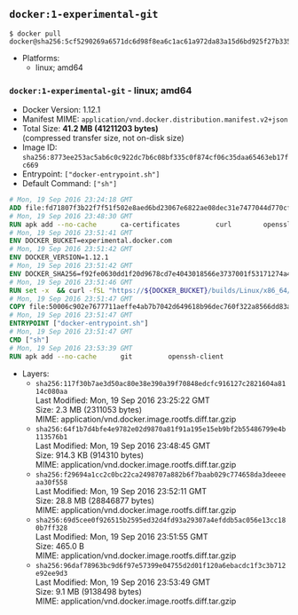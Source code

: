 ## `docker:1-experimental-git`

```console
$ docker pull docker@sha256:5cf5290269a6571dc6d98f8ea6c1ac61a972da83a15d6bd925f27b3359290653
```

-	Platforms:
	-	linux; amd64

### `docker:1-experimental-git` - linux; amd64

-	Docker Version: 1.12.1
-	Manifest MIME: `application/vnd.docker.distribution.manifest.v2+json`
-	Total Size: **41.2 MB (41211203 bytes)**  
	(compressed transfer size, not on-disk size)
-	Image ID: `sha256:8773ee253ac5ab6c0c922dc7b6c08bf335c0f874cf06c35daa65463eb17fc669`
-	Entrypoint: `["docker-entrypoint.sh"]`
-	Default Command: `["sh"]`

```dockerfile
# Mon, 19 Sep 2016 23:24:18 GMT
ADD file:fd71807f3b22f7f51f502e8aed6bd23067e6822ae08dec31e7477044d770cf48 in / 
# Mon, 19 Sep 2016 23:48:30 GMT
RUN apk add --no-cache 		ca-certificates 		curl 		openssl
# Mon, 19 Sep 2016 23:51:41 GMT
ENV DOCKER_BUCKET=experimental.docker.com
# Mon, 19 Sep 2016 23:51:42 GMT
ENV DOCKER_VERSION=1.12.1
# Mon, 19 Sep 2016 23:51:42 GMT
ENV DOCKER_SHA256=f92fe0630dd1f20d9678cd7e4043018566e3737001f53171274a4a6ed6baaa08
# Mon, 19 Sep 2016 23:51:46 GMT
RUN set -x 	&& curl -fSL "https://${DOCKER_BUCKET}/builds/Linux/x86_64/docker-${DOCKER_VERSION}.tgz" -o docker.tgz 	&& echo "${DOCKER_SHA256} *docker.tgz" | sha256sum -c - 	&& tar -xzvf docker.tgz 	&& mv docker/* /usr/local/bin/ 	&& rmdir docker 	&& rm docker.tgz 	&& docker -v
# Mon, 19 Sep 2016 23:51:47 GMT
COPY file:50006c902e7677711aeffe4ab7b7042d649618b96dec760f322a8566dd83ab25 in /usr/local/bin/ 
# Mon, 19 Sep 2016 23:51:47 GMT
ENTRYPOINT ["docker-entrypoint.sh"]
# Mon, 19 Sep 2016 23:51:47 GMT
CMD ["sh"]
# Mon, 19 Sep 2016 23:53:39 GMT
RUN apk add --no-cache 		git 		openssh-client
```

-	Layers:
	-	`sha256:117f30b7ae3d50ac80e38e390a39f70848edcfc916127c2821604a8114c080aa`  
		Last Modified: Mon, 19 Sep 2016 23:25:22 GMT  
		Size: 2.3 MB (2311053 bytes)  
		MIME: application/vnd.docker.image.rootfs.diff.tar.gzip
	-	`sha256:64f1b7d4bfe4e9782e02d9870a81f91a195e15eb9bf2b55486799e4b113576b1`  
		Last Modified: Mon, 19 Sep 2016 23:48:45 GMT  
		Size: 914.3 KB (914310 bytes)  
		MIME: application/vnd.docker.image.rootfs.diff.tar.gzip
	-	`sha256:f29694a1cc2c0bc22ca2498707a882b6f7baab029c774658da3deeeeaa30f558`  
		Last Modified: Mon, 19 Sep 2016 23:52:11 GMT  
		Size: 28.8 MB (28846877 bytes)  
		MIME: application/vnd.docker.image.rootfs.diff.tar.gzip
	-	`sha256:69d5cee0f926515b2595ed32d4fd93a29307a4efddb5ac056e13cc180b7ff328`  
		Last Modified: Mon, 19 Sep 2016 23:51:55 GMT  
		Size: 465.0 B  
		MIME: application/vnd.docker.image.rootfs.diff.tar.gzip
	-	`sha256:96daf78963bc9d6f97e57399e04755d2d01f120a6ebacdc1f3c3b712e92ee9d3`  
		Last Modified: Mon, 19 Sep 2016 23:53:49 GMT  
		Size: 9.1 MB (9138498 bytes)  
		MIME: application/vnd.docker.image.rootfs.diff.tar.gzip
